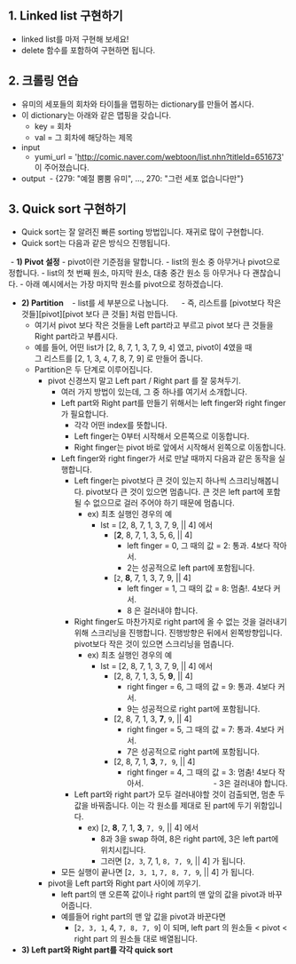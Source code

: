 ## 1. Linked list 구현하기
- linked list를 마저 구현해 보세요!
- delete 함수를 포함하여 구현하면 됩니다.

## 2. 크롤링 연습
- 유미의 세포들의 회차와 타이틀을 맵핑하는 dictionary를 만들어 봅시다.
- 이 dictionary는 아래와 같은 맵핑을 갖습니다.
  - key = 회차
  - val = 그 회차에 해당하는 제목
- input
  - yumi_url = 'http://comic.naver.com/webtoon/list.nhn?titleId=651673' 이 주어졌습니다.
- output
  - {279: "예절 뿜뿜 유미", ..., 270: "그런 세포 없습니다만"}
  
## 3. Quick sort 구현하기
- Quick sort는 잘 알려진 빠른 sorting 방법입니다. 재귀로 많이 구현합니다.
- Quick sort는 다음과 같은 방식으 진행됩니다.

  - **1) Pivot 설정**
    - pivot이란 기준점을 말합니다.
    - list의 원소 중 아무거나 pivot으로 정합니다.
      - list의 첫 번째 원소, 마지막 원소, 대충 중간 원소 등 아무거나 다 괜찮습니다.
      - 아래 예시에서는 가장 마지막 원소를 pivot으로 정하겠습니다.
      
  - **2) Partition**
    - list를 세 부분으로 나눕니다.
      - 즉, 리스트를 [pivot보다 작은 것들][pivot][pivot 보다 큰 것들] 처럼 만듭니다.
      - 여기서 pivot 보다 작은 것들을 Left part라고 부르고 pivot 보다 큰 것들을 Right part라고 부릅시다.
      - 예를 들어, 어떤 list가 [2, 8, 7, 1, 3, 7, 9, `4`] 였고, pivot이 4였을 때<br>
        그 리스트를 [2, 1, 3, `4`, 7, 8, 7, 9] 로 만들어 줍니다.
    - Partition은 두 단계로 이루어집니다.
        - pivot 신경쓰지 말고 Left part / Right part 를 잘 뭉쳐두기.
            - 여러 가지 방법이 있는데, 그 중 하나를 여기서 소개합니다.
            - Left part와 Right part를 만들기 위해서는 left finger와 right finger가 필요합니다. 
                - 각각 어떤 index를 뜻합니다.
                - Left finger는 0부터 시작해서 오른쪽으로 이동합니다.
                - Right finger는 pivot 바로 앞에서 시작해서 왼쪽으로 이동합니다.
            - Left finger와 right finger가 서로 만날 때까지 다음과 같은 동작을 실행합니다.
                - Left finger는 pivot보다 큰 것이 있는지 하나씩 스크리닝해봅니다. pivot보다 큰 것이 있으면 멈춥니다. 큰 것은 left part에 포함될 수 없으므로 걸러 주어야 하기 때문에 멈춥니다.
                    - ex) 최초 실행인 경우의 예
                        - lst = [2, 8, 7, 1, 3, 7, 9, || 4] 에서
                            - [**2**, 8, 7, 1, 3, 5, 6, || 4]
                                - left finger = 0, 그 때의 값 = 2: 통과. 4보다 작아서.
                                - 2는 성공적으로 left part에 포함됩니다.
                            - [`2`, **8**, 7, 1, 3, 7, 9, || 4]
                                - left finger = 1, 그 때의 값 = 8: 멈춤!. 4보다 커서.
                                - 8 은 걸러내야 합니다.
                - Right finger도 마찬가지로 right part에 올 수 없는 것을 걸러내기 위해 스크리닝을 진행합니다. 진행방향은 뒤에서 왼쪽방향입니다. pivot보다 작은 것이 있으면 스크리닝을 멈춥니다.
                    - ex) 최초 실행인 경우의 예
                        - lst = [2, 8, 7, 1, 3, 7, 9, || 4] 에서
                            - [2, 8, 7, 1, 3, 5, **9**, || 4]
                                - right finger = 6, 그 때의 값 = 9: 통과. 4보다 커서.
                                - 9는 성공적으로 right part에 포함됩니다.
                            - [2, 8, 7, 1, 3, **7**, `9`, || 4]
                                - right finger = 5, 그 때의 값 = 7: 통과. 4보다 커서.
                                - 7은 성공적으로 right part에 포함됩니다.
                            - [2, 8, 7, 1, **3**, `7, 9`, || 4]
                                - right finger = 4, 그 때의 값 = 3: 멈춤! 4보다 작아서.
                                - 3은 걸러내야 합니다.
                 - Left part와 right part가 모두 걸러내야할 것이 검출되면, 멈춘 두 값을 바꿔줍니다. 이는 각 원소를 제대로 된 part에 두기 위함입니다.
                     - ex) [`2`, **8**, 7, 1, **3**, `7, 9`, || 4] 에서
                         - 8과 3을 swap 하여, 8은 right part에, 3은 left part에 위치시킵니다.
                         - 그러면 [`2, 3`, 7, 1, `8, 7, 9`, || 4] 가 됩니다. 
            - 모든 실행이 끝나면 [`2, 3, 1`, `7, 8, 7, 9`, || 4] 가 됩니다.
        - pivot을 Left part와 Right part 사이에 끼우기.
            - left part의 맨 오른쪽 값이나 right part의 맨 앞의 값을 pivot과 바꾸어줍니다.
            - 예를들어 right part의 맨 앞 값을 pivot과 바꾼다면
                - [`2, 3, 1`, 4, `7, 8, 7, 9`] 이 되며, left part 의 원소들 < pivot < right part 의 원소들 대로 배열됩니다.
  
  - **3) Left part와 Right part를 각각 quick sort**


